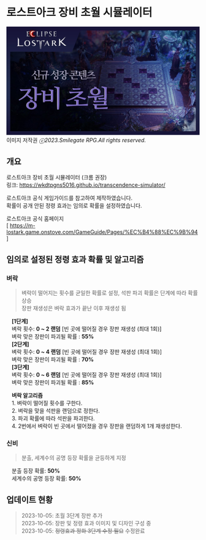 # 로스트아크 장비 초월 시뮬레이터
!["ⓒSmilegate RPG All rights reserved."](./docs/image/maxresdefault.jpeg)
이미지 저작권 _ⓒ2023.Smilegate RPG.All rights reserved._
## 개요
로스트아크 장비 초월 시뮬레이터 (크롬 권장) </br>
링크: https://wkdtpgns5016.github.io/transcendence-simulator/ </br>

로스트아크 공식 게임가이드를 참고하여 제작하였습니다. </br>
확률이 공개 안된 정령 효과는 임의로 확률을 설정하였습니다. </br>

로스트아크 공식 홈페이지</br>
[ https://m-lostark.game.onstove.com/GameGuide/Pages/%EC%B4%88%EC%9B%94 ] </br>


## 임의로 설정된 정령 효과 확률 및 알고리즘
### 벼락
> 벼락이 떨어지는 횟수를 균일한 확률로 설정, 석판 파괴 확률은 단계에 따라 확률 상승 </br>
> 장판 재생성은 벼락 효과가 끝난 이후 재생성 됨 </br>

&emsp;**[1단계]**</br> 
&emsp;벼락 횟수: **0 ~ 2 랜덤** [빈 곳에 떨어질 경우 장판 재생성 (최대 1회)] <br>
&emsp;벼락 맞은 장판이 파괴될 확률 : **55%** </br>
&emsp;**[2단계]** </br>
&emsp;벼락 횟수: **0 ~ 4 랜덤** [빈 곳에 떨어질 경우 장판 재생성 (최대 1회)] <br>
&emsp;벼락 맞은 장판이 파괴될 확률 : **70%** </br>
&emsp;**[3단계]** </br>
&emsp;벼락 횟수: **0 ~ 6 랜덤** [빈 곳에 떨어질 경우 장판 재생성 (최대 1회)] <br>
&emsp;벼락 맞은 장판이 파괴될 확률 : **85%** </br>

&emsp;**벼락 알고리즘** </br>
&emsp;1. 벼락이 떨어질 횟수를 구한다. </br>
&emsp;2. 벼락을 맞을 석판을 랜덤으로 정한다. </br>
&emsp;3. 파괴 확률에 따라 석판을 파괴한다. </br>
&emsp;4. 2번에서 벼락이 빈 곳에서 떨어졌을 경우 장판을 랜덤하게 1개 재생성한다. </br>

### 신비
> 분출, 세계수의 공명 등장 확률을 균등하게 지정

&emsp;분출 등장 확률: **50%** </br>
&emsp;세계수의 공명 등장 확률: **50%**

## 업데이트 현황
> 2023-10-05: 초월 3단계 장판 추가 </br>
> 2023-10-05: 장판 및 정령 효과 이미지 및 디자인 구성 중 </br>
> 2023-10-05: ~~정령효과 정화 3단계 수정 필요~~ 수정완료 </br>
